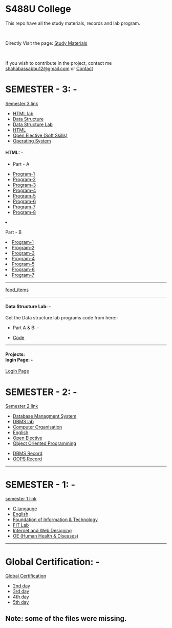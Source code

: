<h1>S488U College</h1>

<p>This repo have all the study materials, records and lab program.</p>
<br>
<p>Directly Visit the page: <a target="_blank" href="https://s488u.github.io/college/">Study Materials</a></p>
<br>
<p>If you wish to contribute in the project, contact me <a href="mailto:shahabassabbu12@gmail.com">shahabassabbu12@gmail.com</a> or <a href="https://duploader.tech/contact/">Contact</a></p>

<h1>SEMESTER - 3: -</h1>
<a href="https://github.com/S488U/college/tree/main/SEMESTER_3">Semester 3 link</a>
<ul>
    <li><a href="https://github.com/S488U/college/tree/main/SEMESTER_3/HTML_LAB">HTML lab</a></li>
    <li><a href="https://github.com/S488U/college/tree/main/SEMESTER_3/DATA_STRUCTURE">Data Structure</a></li>
    <li><a href="https://github.com/S488U/college/tree/main/SEMESTER_3/DATA_STRUCTURE_LAB">Data Structure Lab</a></li>
    <li><a href="https://github.com/S488U/college/tree/main/SEMESTER_3/HTML">HTML</a></li>
    <li><a href="https://github.com/S488U/college/tree/main/SEMESTER_3/OPEN_ELECTIVE">Open Elective (Soft Skills)</a></li>
    <li><a href="https://github.com/S488U/college/tree/main/SEMESTER_3/OPERATIVE_SYSTEM">Operating System</a></li>
</ul>

<h4>HTML: -</h4>
<ul>
    <li><p>Part - A</p></li>
    <li><a href="https://s488u.github.io/college/SEMESTER_3/HTML_LAB/Part_A/Program-1/index.html">Program-1</a></li>
    <li><a href="https://s488u.github.io/college/SEMESTER_3/HTML_LAB/Part_A/Program-2/frameset.html">Program-2</a></li>
    <li><a href="https://s488u.github.io/college/SEMESTER_3/HTML_LAB/Part_A/Program-3/Admission_form.html">Program-3</a></li>
    <li><a href="https://s488u.github.io/college/SEMESTER_3/HTML_LAB/Part_A/Program-4/index.html">Program-4</a></li>
    <li><a href="https://s488u.github.io/college/SEMESTER_3/HTML_LAB/Part_A/Program-5/index.html">Program-5</a></li>
    <li><a href="https://s488u.github.io/college/SEMESTER_3/HTML_LAB/Part_A/Program-6/index.html">Program-6</a></li>
    <li><a href="https://s488u.github.io/college/SEMESTER_3/HTML_LAB/Part_A/Program-7/index.html">Program-7</a></li>
    <li><a href="https://s488u.github.io/college/SEMESTER_3/HTML_LAB/Part_A/Program-8/index.html">Program-8</a></li>
</ul
<ul>
    <li><p>Part - B</p></li>
    <li><a href="https://s488u.github.io/college/SEMESTER_3/HTML_LAB/Part_B/Program-1/fibonacci.html">Program-1</a></li>
    <li><a href="https://s488u.github.io/college/SEMESTER_3/HTML_LAB/Part_B/Program-2/square_of_the_number.html">Program-2</a></li>
    <li><a href="https://s488u.github.io/college/SEMESTER_3/HTML_LAB/Part_B/Program-3/Reverse.html">Program-3</a></li>
    <li><a href="https://s488u.github.io/college/SEMESTER_3/HTML_LAB/Part_B/Program-4/calculator.html">Program-4</a></li>
    <li><a href="https://s488u.github.io/college/SEMESTER_3/HTML_LAB/Part_B/Program-5/Mouse_pointer.html">Program-5</a></li>
    <li><a href="https://s488u.github.io/college/SEMESTER_3/HTML_LAB/Part_B/Program-6/Animate_box.html">Program-6</a></li>
    <li><a href="https://s488u.github.io/college/SEMESTER_3/HTML_LAB/Part_B/Program-7/Hotel_menu.html">Program-7</a></li>
</ul>

<hr>
<a href="https://s488u.github.io/college/SEMESTER_3/HTML_LAB/food_items/food-items.html">food_items</a>
<br>

<hr>
<h4>Data Structure Lab: -</h4>
<p>Get the Data structure lab programs code from here:-</p>
<ul>
    <li><p>Part A & B: -</p></li>
    <li><a href="https://github.com/S488U/college/tree/main/SEMESTER_3/DATA_STRUCTURE_LAB/Finished_pograms/">Code</a></li>
</ul>


<hr>
<h4>Projects: <br> login Page: -</h4>
<a href="https://s488u.github.io/college/SEMESTER_3/login/index.html">Login Page</a>

<h1>SEMESTER - 2: -</h1>
<a href="https://github.com/S488U/college/tree/main/SEMESTER_2">Semester 2 link</a>

<ul>
    <li><a href="https://github.com/S488U/college/tree/main/SEMESTER_2/DBMS/Study_Material">Database Managment System</a></li>
    <li><a href="https://github.com/S488U/college/tree/main/SEMESTER_2/DBMS/Lab">DBMS lab</a></li>
    <li><a href="https://github.com/S488U/college/tree/main/SEMESTER_2/CO">Computer Organisation</a></li>
    <li><a href="https://github.com/S488U/college/tree/main/SEMESTER_2/ENGLISH">English</a></li>
    <li><a href="https://github.com/S488U/college/tree/main/SEMESTER_2/OE">Open Elective</a></li>
    <li><a href="https://github.com/S488U/college/tree/main/SEMESTER_2/OOPS/Study_Material">Object Oriented Programming</a></li>
</ul>
<ul>
    <li><a href="https://github.com/S488U/college/tree/main/SEMESTER_2/DBMS/DBMS_Record.pdf">DBMS Record</a></li>
    <li><a href="https://github.com/S488U/college/tree/main/SEMESTER_2/OOPS/OOPS_RECORD.pdf">OOPS Record</a></li>
</ul>

<hr>

<h1>SEMESTER - 1: -</h1>
<a href="https://github.com/S488U/college/tree/main/SEMESTER_1">semester 1 link</a>
<br>

<ul>
    <li><a href="https://github.com/S488U/college/tree/main/SEMESTER_1/C">C langauge</a></li>
    <li><a href="https://github.com/S488U/college/tree/main/SEMESTER_1/English">English</a></li>
    <li><a href="https://github.com/S488U/college/tree/main/SEMESTER_1/FIT">Foundation of Information & Technology</a></li>
    <li><a href="https://github.com/S488U/college/tree/main/SEMESTER_1/FIT_lab">FIT Lab</a></li>
    <li><a href="https://github.com/S488U/college/tree/main/SEMESTER_1/IW">Internet and Web Designing</a></li>
    <li><a href="https://github.com/S488U/college/tree/main/SEMESTER_1/OE_Human_Health_and_Diseases">OE (Human Health & Diseases)</a></li>
</ul>

<hr>

<h1>Global Certification: -</h1>
<a href="https://github.com/S488U/college/tree/main/IBM">Global Certification</a>
<br>

<ul>
    <li><a href="https://github.com/S488U/college/tree/main/IBM/SEMESTER_1/2nd_day">2nd day</a></li>
    <li><a href="https://github.com/S488U/college/tree/main/IBM/SEMESTER_1/3rd_day">3rd day</a></li>
    <li><a href="https://github.com/S488U/college/tree/main/IBM/SEMESTER_1/4th_day">4th day</a></li>
    <li><a href="https://github.com/S488U/college/tree/main/IBM/SEMESTER_1/5th_day">5th day</a></li>
</ul>

<h2>Note: some of the files were missing.</h2>
